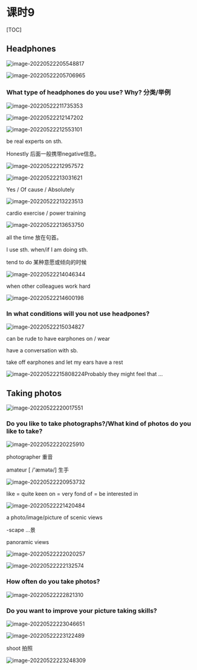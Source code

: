 # 课时9

[TOC]

## Headphones

![image-20220522205548817](./img/image-20220522205548817.png)

![image-20220522205706965](./img/image-20220522205706965.png)



### What type of headphones do you use? Why? 分类/举例

![image-20220522211735353](img/image-20220522211735353.png)



![image-20220522212147202](img/image-20220522212147202.png)

![image-20220522212553101](img/image-20220522212553101.png)

be real experts on sth.

Honestly 后面一般携带negative信息。



![image-20220522212957572](img/image-20220522212957572.png)

![image-20220522213031621](img/image-20220522213031621.png)

Yes / Of cause / Absolutely

![image-20220522213223513](img/image-20220522213223513.png)

cardio exercise / power training

![image-20220522213653750](img/image-20220522213653750.png)

all the time  放在句首。

I use sth. when/if I am doing sth.

tend to do 某种意愿或倾向的时候

![image-20220522214046344](img/image-20220522214046344.png)

when other colleagues work hard



![image-20220522214600198](img/image-20220522214600198.png)

### In what conditions will you not use headpones?

![image-20220522215034827](img/image-20220522215034827.png)

can be rude to have earphones on / wear

have a conversation with sb.

take off earphones and let my ears have a rest



![image-20220522215808224](img/image-20220522215808224.png)Probably they might feel that ...



## Taking photos

![image-20220522220017551](img/image-20220522220017551.png)

### Do you like to take photographs?/What kind of photos do you like to take?

![image-20220522220225910](img/image-20220522220225910.png) 



photographer 重音 

amateur  [ /'æmətə/] 生手

![image-20220522220953732](img/image-20220522220953732.png)

like = quite keen on = very fond of = be interested in

![image-20220522221420484](img/image-20220522221420484.png)

a photo/image/picture of scenic views

-scape  ...景

panoramic views

![image-20220522222020257](img/image-20220522222020257.png)

![image-20220522222132574](img/image-20220522222132574.png)

### How often do you take photos?

![image-20220522222821310](img/image-20220522222821310.png)

### Do you want to improve your picture taking skills?

![image-20220522223046651](img/image-20220522223046651.png)

![image-20220522223122489](img/image-20220522223122489.png)

shoot 拍照

![image-20220522223248309](img/image-20220522223248309.png)
